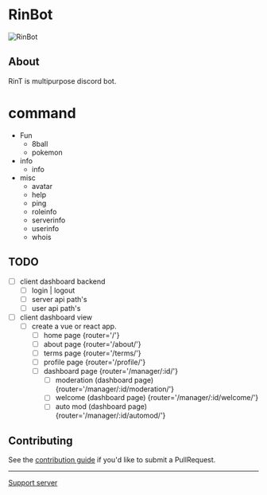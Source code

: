 # RinBot

![RinBot](https://cdn.discordapp.com/avatars/737527881017720944/3b036d095844b6f032b7988841ac3cc0.webp?size=1024)

## About

RinT is multipurpose discord bot.

# command

* Fun
  - 8ball
  - pokemon
* info
  - info
* misc
  - avatar
  - help
  - ping
  - roleinfo
  - serverinfo
  - userinfo
  - whois

## TODO

* [ ] client dashboard backend
  * [ ] login | logout
  * [ ] server api path's
  * [ ] user api path's
* [ ] client dashboard view
  * [ ] create a vue or react app.
    * [ ] home page {router='/'}
    * [ ] about page {router='/about/'}
    * [ ] terms page {router='/terms/'}
    * [ ] profile page {router='/profile/'}
    * [ ] dashboard page {router='/manager/:id/'}
      * [ ] moderation (dashboard page) {router='/manager/:id/moderation/'}
      * [ ] welcome (dashboard page) {router='/manager/:id/welcome/'}
      * [ ] auto mod (dashboard page) {router='/manager/:id/automod/'}

## Contributing

See the [contribution guide](https://github.com/Wilbert-mad/RinBot/blob/master/.github/CONTRIBUTING.md) if you'd like to submit a PullRequest.

---

[Support server](https://discord.gg/E7KAuWG)

